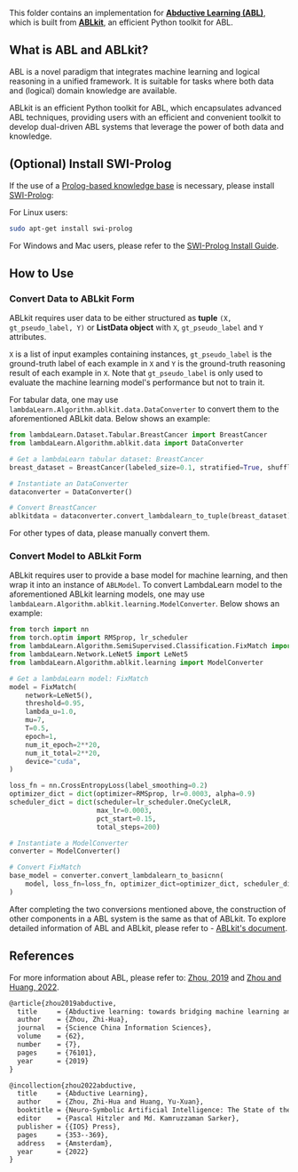 This folder contains an implementation for [**Abductive Learning (ABL)**](https://www.lamda.nju.edu.cn/publication/chap_ABL.pdf), which is built from [**ABLkit**](https://github.com/AbductiveLearning/ABLkit/tree/Dev), an efficient Python toolkit for ABL.

## What is ABL and ABLkit?

ABL is a novel paradigm that integrates machine learning and 
logical reasoning in a unified framework. It is suitable for tasks
where both data and (logical) domain knowledge are available. 

ABLkit is an efficient Python toolkit for ABL, which encapsulates advanced ABL techniques, providing users with an efficient and convenient toolkit to develop dual-driven ABL systems that leverage the power of both data and knowledge.

## (Optional) Install SWI-Prolog

If the use of a [Prolog-based knowledge base](https://ablkit.readthedocs.io/en/latest/Intro/Reasoning.html#prolog) is necessary, please install [SWI-Prolog](https://www.swi-prolog.org/):

For Linux users:

```bash
sudo apt-get install swi-prolog
```

For Windows and Mac users, please refer to the [SWI-Prolog Install Guide](https://github.com/yuce/pyswip/blob/master/INSTALL.md).

## How to Use

### Convert Data to ABLkit Form

ABLkit requires user data to be either structured as **tuple** `(X, gt_pseudo_label, Y)` or **ListData object** with `X`, `gt_pseudo_label` and `Y` attributes. 

`X` is a list of input examples containing instances, `gt_pseudo_label` is the ground-truth label of each example in `X` and `Y` is the ground-truth reasoning result of each example in `X`. Note that `gt_pseudo_label` is only used to evaluate the machine learning model's performance but not to train it. 

For tabular data, one may use `lambdaLearn.Algorithm.ablkit.data.DataConverter` 
to convert them to the aforementioned ABLkit data. Below shows an example:

```python
from lambdaLearn.Dataset.Tabular.BreastCancer import BreastCancer
from lambdaLearn.Algorithm.ablkit.data import DataConverter

# Get a lambdaLearn tabular dataset: BreastCancer
breast_dataset = BreastCancer(labeled_size=0.1, stratified=True, shuffle=True)

# Instantiate an DataConverter
dataconverter = DataConverter()

# Convert BreastCancer
ablkitdata = dataconverter.convert_lambdalearn_to_tuple(breast_dataset)
```

For other types of data, please manually convert them.

### Convert Model to ABLkit Form

ABLkit requires user to provide a base model for machine learning, and then wrap it into an instance of `ABLModel`. To convert LambdaLearn model to the aforementioned ABLkit learning models, one may use `lambdaLearn.Algorithm.ablkit.learning.ModelConverter`. Below shows an example:

```python
from torch import nn
from torch.optim import RMSprop, lr_scheduler
from lambdaLearn.Algorithm.SemiSupervised.Classification.FixMatch import FixMatch
from lambdaLearn.Network.LeNet5 import LeNet5
from lambdaLearn.Algorithm.ablkit.learning import ModelConverter

# Get a lambdaLearn model: FixMatch
model = FixMatch(
    network=LeNet5(),
    threshold=0.95,
    lambda_u=1.0,
    mu=7,
    T=0.5,
    epoch=1,
    num_it_epoch=2**20,
    num_it_total=2**20,
    device="cuda",
)

loss_fn = nn.CrossEntropyLoss(label_smoothing=0.2)
optimizer_dict = dict(optimizer=RMSprop, lr=0.0003, alpha=0.9)
scheduler_dict = dict(scheduler=lr_scheduler.OneCycleLR, 
                      max_lr=0.0003, 
                      pct_start=0.15, 
                      total_steps=200)

# Instantiate a ModelConverter
converter = ModelConverter()

# Convert FixMatch
base_model = converter.convert_lambdalearn_to_basicnn(
    model, loss_fn=loss_fn, optimizer_dict=optimizer_dict, scheduler_dict=scheduler_dict
)
``` 

After completing the two conversions mentioned above, the construction of other components in a ABL system is the same as that of ABLkit. To explore detailed information of ABL and ABLkit, please refer to - [ABLkit's document](https://ablkit.readthedocs.io/en/latest/index.html).

## References

For more information about ABL, please refer to: [Zhou, 2019](http://scis.scichina.com/en/2019/076101.pdf) and [Zhou and Huang, 2022](https://www.lamda.nju.edu.cn/publication/chap_ABL.pdf).

```latex
@article{zhou2019abductive,
  title     = {Abductive learning: towards bridging machine learning and logical reasoning},
  author    = {Zhou, Zhi-Hua},
  journal   = {Science China Information Sciences},
  volume    = {62},
  number    = {7},
  pages     = {76101},
  year      = {2019}
}

@incollection{zhou2022abductive,
  title     = {Abductive Learning},
  author    = {Zhou, Zhi-Hua and Huang, Yu-Xuan},
  booktitle = {Neuro-Symbolic Artificial Intelligence: The State of the Art},
  editor    = {Pascal Hitzler and Md. Kamruzzaman Sarker},
  publisher = {{IOS} Press},
  pages     = {353--369},
  address   = {Amsterdam},
  year      = {2022}
}
```